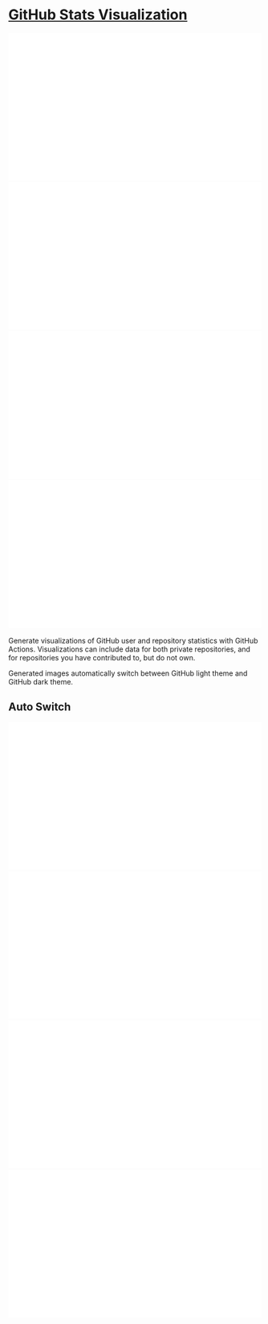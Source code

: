 # [GitHub Stats Visualization](https://github.com/jstrieb/github-stats)

<!--
https://github.community/t/support-theme-context-for-images-in-light-vs-dark-mode/147981/84
-->
<a href="https://github.com/jstrieb/github-stats">
<img src="https://github.com/jstrieb/github-stats/blob/master/generated/overview.svg#gh-dark-mode-only" />
<img src="https://github.com/jstrieb/github-stats/blob/master/generated/languages.svg#gh-dark-mode-only" />
<img src="https://github.com/jstrieb/github-stats/blob/master/generated/overview.svg#gh-light-mode-only" />
<img src="https://github.com/jstrieb/github-stats/blob/master/generated/languages.svg#gh-light-mode-only" />
</a>

Generate visualizations of GitHub user and repository statistics with GitHub
Actions. Visualizations can include data for both private repositories, and for
repositories you have contributed to, but do not own.

Generated images automatically switch between GitHub light theme and GitHub
dark theme.

## Auto Switch

<div>
  <img src="https://raw.githubusercontent.com/zryyyy/github-stats/refs/heads/master/generated/overview.svg#gh-light-mode-only" />
  <img src="https://raw.githubusercontent.com/zryyyy/github-stats/refs/heads/master/generated/languages.svg#gh-light-mode-only" />
  <img src="https://raw.githubusercontent.com/zryyyy/github-stats/refs/heads/master/generated/overview.svg#gh-dark-mode-only" />
  <img src="https://raw.githubusercontent.com/zryyyy/github-stats/refs/heads/master/generated/languages.svg#gh-dark-mode-only" />
</div>
